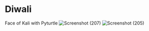 # Diwali
Face of Kali with Pyturtle
![Screenshot (207)](https://user-images.githubusercontent.com/113797775/197449528-34f36550-1382-42d0-a725-8141453795b4.png)
![Screenshot (205)](https://user-images.githubusercontent.com/113797775/197449539-ff04376f-441b-4749-bc87-756b24a68b04.png)
